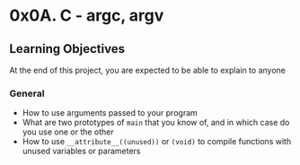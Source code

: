 # 0x0A. C - argc, argv

## Learning Objectives

At the end of this project, you are expected to be able to explain to anyone

### General

-   How to use arguments passed to your program
-   What are two prototypes of  `main`  that you know of, and in which case do you use one or the other
-   How to use  `__attribute__((unused))`  or  `(void)`  to compile functions with unused variables or parameters